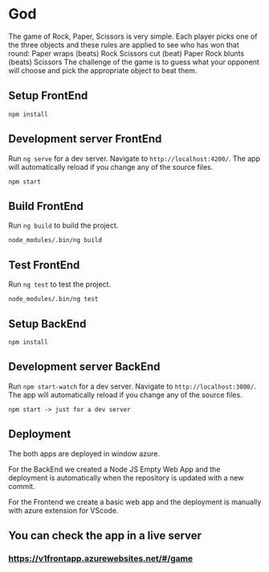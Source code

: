 # God

The game of Rock, Paper, Scissors is very simple. Each player picks one of the three objects and these rules are applied to see who has won that round: Paper wraps (beats) Rock Scissors cut (beat) Paper Rock blunts (beats) Scissors The challenge of the game is to guess what your opponent will choose and pick the appropriate object to beat them.

## Setup FrontEnd

    npm install


## Development server FrontEnd

Run `ng serve` for a dev server. Navigate to `http://localhost:4200/`. The app will automatically reload if you change any of the source files.

    npm start


## Build FrontEnd

Run `ng build` to build the project.

    node_modules/.bin/ng build

## Test FrontEnd

Run `ng test` to test the project.

    node_modules/.bin/ng test

## Setup BackEnd

    npm install


## Development server BackEnd

Run `npm start-watch` for a dev server. Navigate to `http://localhost:3000/`. The app will automatically reload if you change any of the source files.

    npm start -> just for a dev server

## Deployment
The both apps are deployed in  window azure.

For the BackEnd we created a Node JS Empty Web App and the deployment is automatically when the repository is updated with a new commit.

For the Frontend we create a basic web app and the deployment is manually with azure extension for VScode.

## You can check the app in a live server
### https://v1frontapp.azurewebsites.net/#/game


